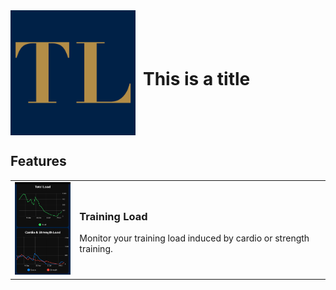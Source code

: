 <div style="display: flex; align-items: center;">
  <img src="AppIcon.png" alt="App Icon" width="200" height="200">
  <h1 style="margin-left: 12px;">This is a title</h1>
</div>



## Features

<table>
  <tr>
    <td>
      <img src="trainingload1.png" alt="Feature Image 1" width="100">
    </td>
    <td>
      <h3>Training Load</h3>
      <p>Monitor your training load induced by cardio or strength training.</p>
    </td>
  </tr>
</table>

<!-- Add more feature sections as needed -->
